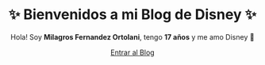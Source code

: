 <!DOCTYPE html>
<html lang="es">
<head>
    <meta charset="UTF-8">
    <meta name="viewport" content="width=device-width, initial-scale=1.0">
    <title>Bienvenidos a mi Blog Disney</title>
    <link rel="stylesheet" href="style.css">
</head>
<body>
    <header class="intro">
        <h1>✨ Bienvenidos a mi Blog de Disney ✨</h1>
        <p>Hola! Soy <strong>Milagros Fernandez Ortolani</strong>, tengo <strong>17 años</strong> y me amo Disney 💖</p>
        <a href="blog1.html" class="btn">Entrar al Blog</a>
    </header>
</body>
</html>
